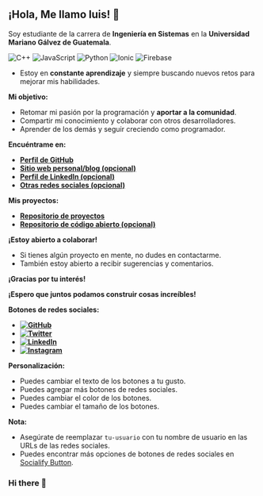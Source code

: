 ## ¡Hola, Me llamo luis! 👋

Soy estudiante de la carrera de **Ingeniería en Sistemas** en la **Universidad Mariano Gálvez de Guatemala**.


![C++](https://upload.wikimedia.org/wikipedia/commons/thumb/1/18/C%2B%2B_logo.svg/1200px-C%2B%2B_logo.svg.png)
![JavaScript](https://upload.wikimedia.org/wikipedia/commons/thumb/9/96/JavaScript-logo.svg/1200px-JavaScript-logo.svg.png)
![Python](https://upload.wikimedia.org/wikipedia/commons/thumb/c/c3/Python-logo-notext.svg/1200px-Python-logo-notext.svg.png)
![Ionic](https://upload.wikimedia.org/wikipedia/commons/thumb/8/87/Ionic_logo.svg/1200px-Ionic_logo.svg.png)
![Firebase](https://upload.wikimedia.org/wikipedia/commons/thumb/a/a8/Firebase_logo.svg/1200px-Firebase_logo.svg.png)


* Estoy en **constante aprendizaje** y siempre buscando nuevos retos para mejorar mis habilidades.

**Mi objetivo:**

* Retomar mi pasión por la programación y **aportar a la comunidad**.
* Compartir mi conocimiento y colaborar con otros desarrolladores.
* Aprender de los demás y seguir creciendo como programador.

**Encuéntrame en:**

* **[Perfil de GitHub](https://github.com/tu-usuario)**
* **[Sitio web personal/blog (opcional)](https://tu-sitio-web.com)**
* **[Perfil de LinkedIn (opcional)](https://www.linkedin.com/in/tu-nombre)**
* **[Otras redes sociales (opcional)](https://twitter.com/tu_usuario)**

**Mis proyectos:**

* **[Repositorio de proyectos](https://github.com/tu-usuario/proyectos)**
* **[Repositorio de código abierto (opcional)](https://github.com/tu-usuario/codigo-abierto)**

**¡Estoy abierto a colaborar!**

* Si tienes algún proyecto en mente, no dudes en contactarme.
* También estoy abierto a recibir sugerencias y comentarios.

**¡Gracias por tu interés!**

**¡Espero que juntos podamos construir cosas increíbles!**

**Botones de redes sociales:**

* **[![GitHub](https://socialifybutton.com/buttons/github.svg)](https://github.com/tu-usuario)**
* **[![Twitter](https://socialifybutton.com/buttons/twitter.svg)](https://twitter.com/tu_usuario)**
* **[![LinkedIn](https://socialifybutton.com/buttons/linkedin.svg)](https://www.linkedin.com/in/tu-nombre)**
* **[![Instagram](https://socialifybutton.com/buttons/instagram.svg)](https://www.instagram.com/tu_usuario)**

**Personalización:**

* Puedes cambiar el texto de los botones a tu gusto.
* Puedes agregar más botones de redes sociales.
* Puedes cambiar el color de los botones.
* Puedes cambiar el tamaño de los botones.

**Nota:**

* Asegúrate de reemplazar `tu-usuario` con tu nombre de usuario en las URLs de las redes sociales.
* Puedes encontrar más opciones de botones de redes sociales en [Socialify Button](https://socialifybutton.com/).











### Hi there 👋

<!--
**Mellamoluis9/Mellamoluis9** is a ✨ _special_ ✨ repository because its `README.md` (this file) appears on your GitHub profile.

Here are some ideas to get you started:

- 🔭 I’m currently working on ...
- 🌱 I’m currently learning ...
- 👯 I’m looking to collaborate on ...
- 🤔 I’m looking for help with ...
- 💬 Ask me about ...
- 📫 How to reach me: ...
- 😄 Pronouns: ...
- ⚡ Fun fact: ...
-->
